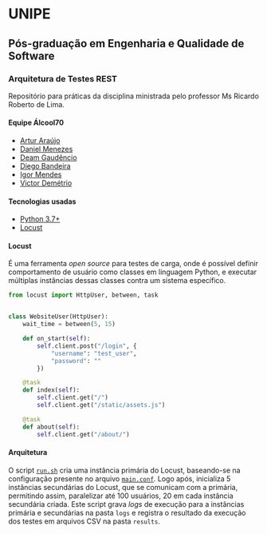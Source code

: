 # UNIPE

## Pós-graduação em Engenharia e Qualidade de Software

### Arquitetura de Testes REST

Repositório para práticas da disciplina ministrada pelo professor Ms Ricardo Roberto de Lima.

#### Equipe Álcool70
* [Artur Araújo](https://github.com/arturaraujo)
* [Daniel Menezes](https://github.com/dsmenezes)
* [Deam Gaudêncio](https://github.com/deamgaudencioramos)
* [Diego Bandeira](https://github.com/rustnnes)
* [Igor Mendes](https://github.com/igormendes)
* [Victor Demétrio](https://github.com/victordemetrio)

#### Tecnologias usadas
* [Python 3.7+](https://www.python.org/)
* [Locust](https://locust.io/)

#### Locust

É uma ferramenta *open source* para testes de carga, onde é possível definir comportamento de usuário como classes em linguagem Python, e executar múltiplas instâncias dessas classes contra um sistema específico.

```python
from locust import HttpUser, between, task


class WebsiteUser(HttpUser):
    wait_time = between(5, 15)

    def on_start(self):
        self.client.post("/login", {
            "username": "test_user",
            "password": ""
        })

    @task
    def index(self):
        self.client.get("/")
        self.client.get("/static/assets.js")

    @task
    def about(self):
        self.client.get("/about/")
```

#### Arquitetura

O script [`run.sh`](./run.sh) cria uma instância primária do Locust, baseando-se na configuração presente no arquivo [`main.conf`](./main.conf). Logo após, inicializa 5 instâncias secundárias do Locust, que se comunicam com a primária, permitindo assim, paralelizar até 100 usuários, 20 em cada instância secundária criada. Este script grava *logs* de execução para a instâncias primária e secundárias na pasta `logs` e registra o resultado da execução dos testes em arquivos CSV na pasta `results`.